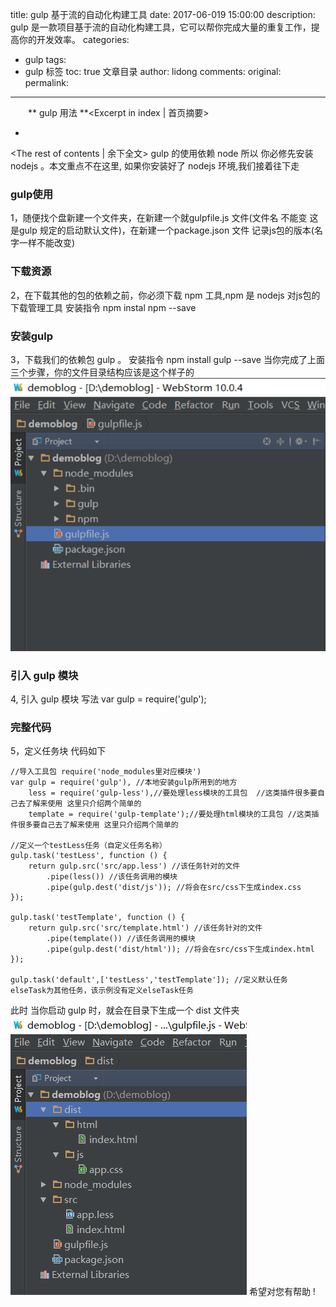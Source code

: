 title: gulp 基于流的自动化构建工具
date: 2017-06-019 15:00:00
description: gulp 是一款项目基于流的自动化构建工具，它可以帮你完成大量的重复工作，提高你的开发效率。
categories:
- gulp
tags:
- gulp 标签
toc: true 文章目录
author: lidong
comments:
original:
permalink:
---
　　** gulp 用法 **<Excerpt in index | 首页摘要>
+ <!-- more -->
<The rest of contents | 余下全文>
gulp 的使用依赖 node 所以 你必修先安装 nodejs 。本文重点不在这里, 如果你安装好了 nodejs 环境,我们接着往下走
### gulp使用 ###
1，随便找个盘新建一个文件夹，在新建一个就gulpfile.js 文件(文件名 不能变 这是gulp 规定的启动默认文件)，在新建一个package.json 文件 记录js包的版本(名字一样不能改变)
### 下载资源 ###
2，在下载其他的包的依赖之前，你必须下载 npm 工具,npm 是 nodejs 对js包的下载管理工具 安装指令 npm instal npm --save
### 安装gulp ###
3，下载我们的依赖包 gulp 。 安装指令 npm install gulp --save
当你完成了上面三个步骤，你的文件目录结构应该是这个样子的
![目录结构](/img/2017061901.png)
### 引入 gulp 模块 ###
4, 引入 gulp 模块 写法 var gulp = require('gulp');
### 完整代码 ###
5，定义任务块 代码如下
```
//导入工具包 require('node_modules里对应模块')
var gulp = require('gulp'), //本地安装gulp所用到的地方
    less = require('gulp-less'),//要处理less模块的工具包  //这类插件很多要自己去了解来使用 这里只介绍两个简单的
    template = require('gulp-template');//要处理html模块的工具包 //这类插件很多要自己去了解来使用 这里只介绍两个简单的

//定义一个testLess任务（自定义任务名称）
gulp.task('testLess', function () {
    return gulp.src('src/app.less') //该任务针对的文件
        .pipe(less()) //该任务调用的模块
        .pipe(gulp.dest('dist/js')); //将会在src/css下生成index.css
});

gulp.task('testTemplate', function () {
    return gulp.src('src/template.html') //该任务针对的文件
        .pipe(template()) //该任务调用的模块
        .pipe(gulp.dest('dist/html')); //将会在src/css下生成index.html
});

gulp.task('default',['testLess','testTemplate']); //定义默认任务 elseTask为其他任务，该示例没有定义elseTask任务

```

此时 当你启动 gulp 时，就会在目录下生成一个 dist 文件夹
![效果图](/img/2017061902.png)
希望对您有帮助 !



